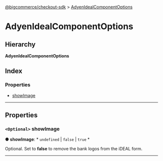[@bigcommerce/checkout-sdk](../README.md) > [AdyenIdealComponentOptions](../interfaces/adyenidealcomponentoptions.md)

# AdyenIdealComponentOptions

## Hierarchy

**AdyenIdealComponentOptions**

## Index

### Properties

* [showImage](adyenidealcomponentoptions.md#showimage)

---

## Properties

<a id="showimage"></a>

### `<Optional>` showImage

**● showImage**: * `undefined` &#124; `false` &#124; `true`
*

Optional. Set to **false** to remove the bank logos from the iDEAL form.

___

